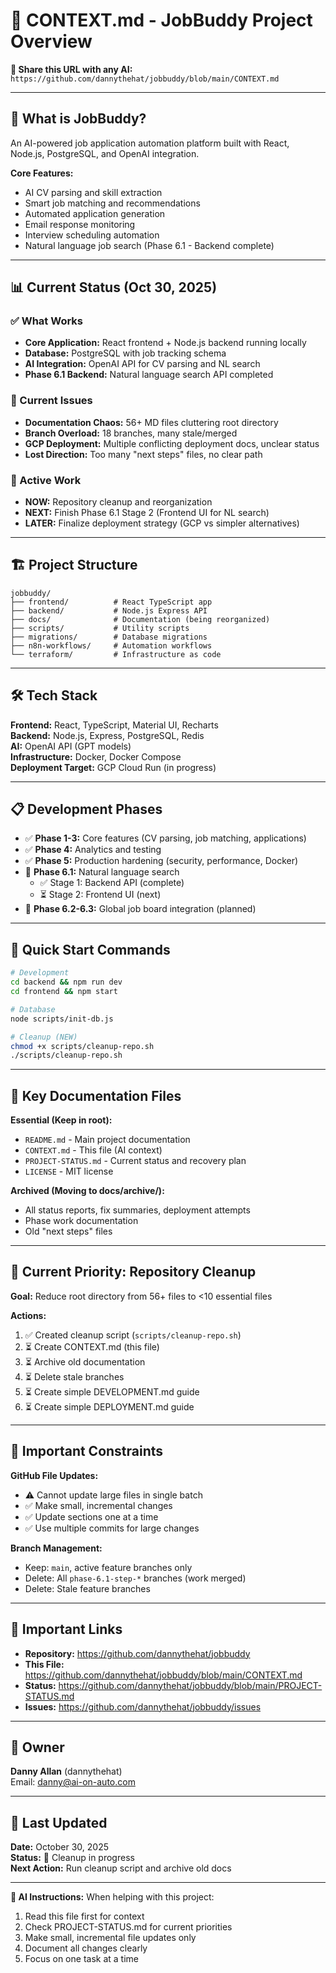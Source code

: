 # 🎯 CONTEXT.md - JobBuddy Project Overview

**📍 Share this URL with any AI:** `https://github.com/dannythehat/jobbuddy/blob/main/CONTEXT.md`

---

## 🚀 What is JobBuddy?

An AI-powered job application automation platform built with React, Node.js, PostgreSQL, and OpenAI integration.

**Core Features:**
- AI CV parsing and skill extraction
- Smart job matching and recommendations
- Automated application generation
- Email response monitoring
- Interview scheduling automation
- Natural language job search (Phase 6.1 - Backend complete)

---

## 📊 Current Status (Oct 30, 2025)

### ✅ What Works
- **Core Application:** React frontend + Node.js backend running locally
- **Database:** PostgreSQL with job tracking schema
- **AI Integration:** OpenAI API for CV parsing and NL search
- **Phase 6.1 Backend:** Natural language search API completed

### 🔴 Current Issues
- **Documentation Chaos:** 56+ MD files cluttering root directory
- **Branch Overload:** 18 branches, many stale/merged
- **GCP Deployment:** Multiple conflicting deployment docs, unclear status
- **Lost Direction:** Too many "next steps" files, no clear path

### 🎯 Active Work
- **NOW:** Repository cleanup and reorganization
- **NEXT:** Finish Phase 6.1 Stage 2 (Frontend UI for NL search)
- **LATER:** Finalize deployment strategy (GCP vs simpler alternatives)

---

## 🏗️ Project Structure

```
jobbuddy/
├── frontend/          # React TypeScript app
├── backend/           # Node.js Express API
├── docs/              # Documentation (being reorganized)
├── scripts/           # Utility scripts
├── migrations/        # Database migrations
├── n8n-workflows/     # Automation workflows
└── terraform/         # Infrastructure as code
```

---

## 🛠️ Tech Stack

**Frontend:** React, TypeScript, Material UI, Recharts  
**Backend:** Node.js, Express, PostgreSQL, Redis  
**AI:** OpenAI API (GPT models)  
**Infrastructure:** Docker, Docker Compose  
**Deployment Target:** GCP Cloud Run (in progress)

---

## 📋 Development Phases

- ✅ **Phase 1-3:** Core features (CV parsing, job matching, applications)
- ✅ **Phase 4:** Analytics and testing
- ✅ **Phase 5:** Production hardening (security, performance, Docker)
- 🔄 **Phase 6.1:** Natural language search
  - ✅ Stage 1: Backend API (complete)
  - ⏳ Stage 2: Frontend UI (next)
- 📅 **Phase 6.2-6.3:** Global job board integration (planned)

---

## 🔧 Quick Start Commands

```bash
# Development
cd backend && npm run dev
cd frontend && npm start

# Database
node scripts/init-db.js

# Cleanup (NEW)
chmod +x scripts/cleanup-repo.sh
./scripts/cleanup-repo.sh
```

---

## 📝 Key Documentation Files

**Essential (Keep in root):**
- `README.md` - Main project documentation
- `CONTEXT.md` - This file (AI context)
- `PROJECT-STATUS.md` - Current status and recovery plan
- `LICENSE` - MIT license

**Archived (Moving to docs/archive/):**
- All status reports, fix summaries, deployment attempts
- Phase work documentation
- Old "next steps" files

---

## 🎯 Current Priority: Repository Cleanup

**Goal:** Reduce root directory from 56+ files to <10 essential files

**Actions:**
1. ✅ Created cleanup script (`scripts/cleanup-repo.sh`)
2. ⏳ Create CONTEXT.md (this file)
3. ⏳ Archive old documentation
4. ⏳ Delete stale branches
5. ⏳ Create simple DEVELOPMENT.md guide
6. ⏳ Create simple DEPLOYMENT.md guide

---

## 🚨 Important Constraints

**GitHub File Updates:**
- ⚠️ Cannot update large files in single batch
- ✅ Make small, incremental changes
- ✅ Update sections one at a time
- ✅ Use multiple commits for large changes

**Branch Management:**
- Keep: `main`, active feature branches only
- Delete: All `phase-6.1-step-*` branches (work merged)
- Delete: Stale feature branches

---

## 🔗 Important Links

- **Repository:** https://github.com/dannythehat/jobbuddy
- **This File:** https://github.com/dannythehat/jobbuddy/blob/main/CONTEXT.md
- **Status:** https://github.com/dannythehat/jobbuddy/blob/main/PROJECT-STATUS.md
- **Issues:** https://github.com/dannythehat/jobbuddy/issues

---

## 👤 Owner

**Danny Allan** (dannythehat)  
Email: danny@ai-on-auto.com

---

## 📅 Last Updated

**Date:** October 30, 2025  
**Status:** 🔴 Cleanup in progress  
**Next Action:** Run cleanup script and archive old docs

---

**🤖 AI Instructions:**
When helping with this project:
1. Read this file first for context
2. Check PROJECT-STATUS.md for current priorities
3. Make small, incremental file updates only
4. Document all changes clearly
5. Focus on one task at a time
